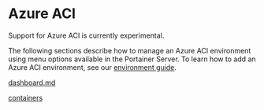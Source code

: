 # Azure ACI


Support for Azure ACI is currently experimental.


The following sections describe how to manage an Azure ACI environment using menu options available in the Portainer Server. To learn how to add an Azure ACI environment, see our [environment guide](../../admin/environments/add/aci.md).


[dashboard.md](dashboard.md)



[containers](containers/)


